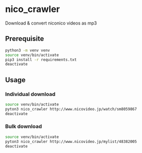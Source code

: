 # nico_crawler

Download & convert niconico videos as mp3 

## Prerequisite

```bash
python3 -m venv venv
source venv/bin/activate
pip3 install -r requirements.txt
deactivate
```

## Usage

### Individual download
```bash
source venv/bin/activate
pyton3 nico_crawler http://www.nicovideo.jp/watch/sm8059867
deactivate
```

### Bulk download

```bash
source venv/bin/activate
pyton3 nico_crawler http://www.nicovideo.jp/mylist/48382005
deactivate
```